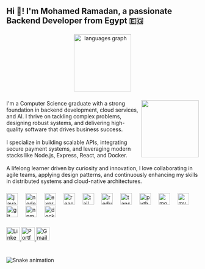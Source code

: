 <h2 align="left">Hi 👋! I'm Mohamed Ramadan, a passionate Backend Developer from Egypt 🇪🇬</h2>

###

<div align="center">
  <img src="https://github-readme-stats.vercel.app/api/top-langs?username=MohamedRamadan200224&layout=compact&langs_count=6&theme=dark&title_color=1d4752&text_color=ADB5BD&bg_color=00000000&hide_border=false" height="150" alt="languages graph" />
</div>

###

<img align="right" height="150" src="https://i.imgflip.com/65efzo.gif"  />

###

<p align="left">
I'm a Computer Science graduate with a strong foundation in backend development, cloud services, and AI. I thrive on tackling complex problems, designing robust systems, and delivering high-quality software that drives business success. 
<br /><br />
I specialize in building scalable APIs, integrating secure payment systems, and leveraging modern stacks like Node.js, Express, React, and Docker. 
<br /><br />
A lifelong learner driven by curiosity and innovation, I love collaborating in agile teams, applying design patterns, and continuously enhancing my skills in distributed systems and cloud-native architectures.
</p>

###

<div align="left">
  <img src="https://cdn.jsdelivr.net/gh/devicons/devicon/icons/javascript/javascript-original.svg" height="30" alt="javascript" />
  <img width="12" />
  <img src="https://cdn.jsdelivr.net/gh/devicons/devicon/icons/nodejs/nodejs-original.svg" height="30" alt="nodejs" />
  <img width="12" />
  <img src="https://cdn.jsdelivr.net/gh/devicons/devicon/icons/express/express-original.svg" height="30" alt="express" />
  <img width="12" />
  <img src="https://cdn.jsdelivr.net/gh/devicons/devicon/icons/react/react-original.svg" height="30" alt="react" />
  <img width="12" />
  <img src="https://cdn.jsdelivr.net/gh/devicons/devicon/icons/tailwindcss/tailwindcss-plain.svg" height="30" alt="tailwind" />
  <img width="12" />
  <img src="https://cdn.jsdelivr.net/gh/devicons/devicon/icons/redux/redux-original.svg" height="30" alt="redux" />
  <img width="12" />
  <img src="https://raw.githubusercontent.com/tanstack/query/main/media/logo.svg" height="30" alt="tanstack query" />
  <img width="12" />
  <img src="https://cdn.jsdelivr.net/gh/devicons/devicon/icons/python/python-original.svg" height="30" alt="python" />
  <img width="12" />
  <img src="https://cdn.jsdelivr.net/gh/devicons/devicon/icons/mongodb/mongodb-original.svg" height="30" alt="mongodb" />
  <img width="12" />
  <img src="https://cdn.jsdelivr.net/gh/devicons/devicon/icons/mysql/mysql-original.svg" height="30" alt="mysql" />
  <img width="12" />
  <img src="https://cdn.jsdelivr.net/gh/devicons/devicon/icons/git/git-original.svg" height="30" alt="git" />
  <img width="12" />
  <img src="https://cdn.jsdelivr.net/gh/devicons/devicon/icons/npm/npm-original-wordmark.svg" height="30" alt="npm" />
  <img width="12" />
  <img src="https://cdn.jsdelivr.net/gh/devicons/devicon/icons/docker/docker-original.svg" height="30" alt="docker" />
</div>

###

<div align="left">
  <a href="https://www.linkedin.com/in/mohamed-ramadan-25a560217/" target="_blank">
    <img src="https://img.shields.io/badge/LinkedIn-0077B5?style=for-the-badge&logo=linkedin&logoColor=white" height="35" alt="LinkedIn" />
  </a>
  <a href="https://mrportfolio-green.vercel.app/" target="_blank">
    <img src="https://img.shields.io/badge/Portfolio-1f8b4c?style=for-the-badge&logo=githubpages&logoColor=white" height="35" alt="Portfolio" />
  </a>
  <a href="mailto:muhamedramadan2002@gmail.com" target="_blank">
    <img src="https://img.shields.io/badge/Gmail-D14836?style=for-the-badge&logo=gmail&logoColor=white" height="35" alt="Gmail" />
  </a>
</div>

###

<br clear="both" />

<img src="https://raw.githubusercontent.com/MohamedRamadan200224/MohamedRamadan200224/output/snake.svg" alt="Snake animation" />
